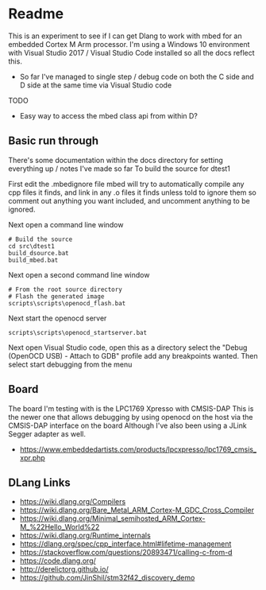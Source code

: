 # Readme

This is an experiment to see if I can get Dlang to work with mbed for an embedded Cortex M Arm processor.
I'm using a Windows 10 environment with Visual Studio 2017 / Visual Studio Code installed
so all the docs reflect this.

  * So far I've managed to single step / debug code on both the C side and D side at the same time via Visual Studio code

TODO

  * Easy way to access the mbed class api from within D?


## Basic run through

There's some documentation within the docs directory for setting everything up / notes I've made so far
To build the source for dtest1

First edit the .mbedignore file
mbed will try to automatically compile any cpp files it finds, and link in any .o files it finds unless told to ignore them
so comment out anything you want included, and uncomment anything to be ignored.


Next open a command line window
```
# Build the source
cd src\dtest1
build_dsource.bat
build_mbed.bat
```

Next open a second command line window
```
# From the root source directory
# Flash the generated image
scripts\scripts\openocd_flash.bat
```

Next start the openocd server
```
scripts\scripts\openocd_startserver.bat
```

Next open Visual Studio code, open this as a directory
select the "Debug (OpenOCD USB) - Attach to GDB" profile
add any breakpoints wanted.
Then select start debugging from the menu


## Board

The board I'm testing with is the LPC1769 Xpresso with CMSIS-DAP
This is the newer one that allows debugging by using openocd on the host via the CMSIS-DAP interface on the board
Although I've also been using a JLink Segger adapter as well.

  * https://www.embeddedartists.com/products/lpcxpresso/lpc1769_cmsis_xpr.php

## DLang Links

  * https://wiki.dlang.org/Compilers
  * https://wiki.dlang.org/Bare_Metal_ARM_Cortex-M_GDC_Cross_Compiler
  * https://wiki.dlang.org/Minimal_semihosted_ARM_Cortex-M_%22Hello_World%22
  * https://wiki.dlang.org/Runtime_internals
  * https://dlang.org/spec/cpp_interface.html#lifetime-management
  * https://stackoverflow.com/questions/20893471/calling-c-from-d
  * https://code.dlang.org/
  * http://derelictorg.github.io/
  * https://github.com/JinShil/stm32f42_discovery_demo
